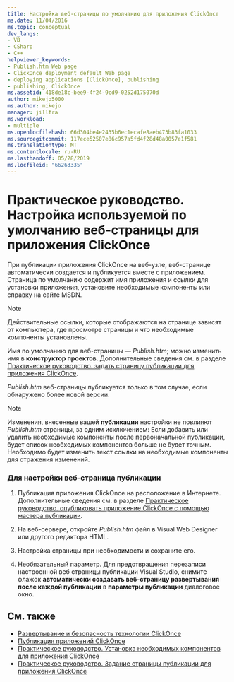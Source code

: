 ```yaml
---
title: Настройка веб-страницы по умолчанию для приложения ClickOnce
ms.date: 11/04/2016
ms.topic: conceptual
dev_langs:
- VB
- CSharp
- C++
helpviewer_keywords:
- Publish.htm Web page
- ClickOnce deployment default Web page
- deploying applications [ClickOnce], publishing
- publishing, ClickOnce
ms.assetid: 418de18c-bee9-4f24-9cd9-0252d175070d
author: mikejo5000
ms.author: mikejo
manager: jillfra
ms.workload:
- multiple
ms.openlocfilehash: 66d304be4e2435b6ec1ecafe8aeb473b83fa1033
ms.sourcegitcommit: 117ece52507e86c957a5fd4f28d48a0057e1f581
ms.translationtype: MT
ms.contentlocale: ru-RU
ms.lasthandoff: 05/28/2019
ms.locfileid: "66263335"
---
```

# <a name="how-to-customize-the-default-web-page-for-a-clickonce-application"></a>Практическое руководство. Настройка используемой по умолчанию веб-страницы для приложения ClickOnce
При публикации приложения ClickOnce на веб-узле, веб-странице автоматически создается и публикуется вместе с приложением. Страница по умолчанию содержит имя приложения и ссылки для установки приложения, установите необходимые компоненты или справку на сайте MSDN.

> [!NOTE]
> Действительные ссылки, которые отображаются на странице зависят от компьютера, где просмотре страницы и что необходимые компоненты установлены.

 Имя по умолчанию для веб-страницы — *Publish.htm*; можно изменить имя в **конструктор проектов**. Дополнительные сведения см. в разделе [Практическое руководство. задать страницу публикации для приложения ClickOnce](../deployment/how-to-specify-a-publish-page-for-a-clickonce-application.md).

 *Publish.htm* веб-страницы публикуется только в том случае, если обнаружено более новой версии.

> [!NOTE]
> Изменения, внесенные вашей **публикации** настройки не повлияют *Publish.htm* страницы, за одним исключением: Если добавить или удалить необходимые компоненты после первоначальной публикации, будет список необходимых компонентов больше не будет точным. Необходимо будет изменить текст ссылки на необходимые компоненты для отражения изменений.

### <a name="to-customize-the-publish-web-page"></a>Для настройки веб-страница публикации

1. Публикация приложения ClickOnce на расположение в Интернете. Дополнительные сведения см. в разделе [Практическое руководство. опубликовать приложение ClickOnce с помощью мастера публикации](../deployment/how-to-publish-a-clickonce-application-using-the-publish-wizard.md).

2. На веб-сервере, откройте *Publish.htm* файл в Visual Web Designer или другого редактора HTML.

3. Настройка страницы при необходимости и сохраните его.

4. Необязательный параметр. Для предотвращения перезаписи настроенной веб страницы публикации Visual Studio, снимите флажок **автоматически создавать веб-страницу развертывания после каждой публикации** в **параметры публикации** диалоговое окно.

## <a name="see-also"></a>См. также
- [Развертывание и безопасность технологии ClickOnce](../deployment/clickonce-security-and-deployment.md)
- [Публикация приложений ClickOnce](../deployment/publishing-clickonce-applications.md)
- [Практическое руководство. Установка необходимых компонентов для приложения ClickOnce](../deployment/how-to-install-prerequisites-with-a-clickonce-application.md)
- [Практическое руководство. Задание страницы публикации для приложения ClickOnce](../deployment/how-to-specify-a-publish-page-for-a-clickonce-application.md)
